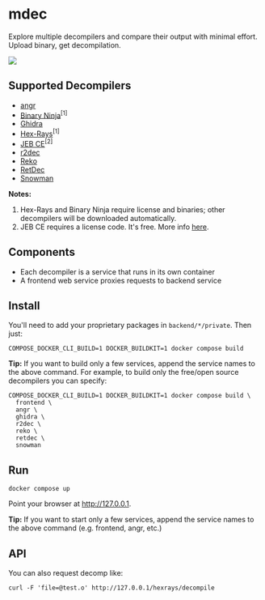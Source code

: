 mdec
====

Explore multiple decompilers and compare their output with minimal effort. Upload binary, get decompilation.

![](screenshot.png)

Supported Decompilers
---------------------
* [angr](https://angr.io/)
* [Binary Ninja](https://binary.ninja/)<sup>[1]</sup>
* [Ghidra](https://ghidra-sre.org/)
* [Hex-Rays](https://hex-rays.com/decompiler/)<sup>[1]</sup>
* [JEB CE](https://www.pnfsoftware.com/jeb/community-edition)<sup>[2]</sup>
* [r2dec](https://github.com/wargio/r2dec-js)
* [Reko](https://github.com/uxmal/reko)
* [RetDec](https://github.com/avast/retdec)
* [Snowman](https://github.com/yegord/snowman)

**Notes:**
  1. Hex-Rays and Binary Ninja require license and binaries; other decompilers will be downloaded automatically.
  2. JEB CE requires a license code. It's free. More info [here](backend/jeb/private/README.md).

Components
----------
* Each decompiler is a service that runs in its own container
* A frontend web service proxies requests to backend service

Install
-------
You'll need to add your proprietary packages in `backend/*/private`. Then just:
```
COMPOSE_DOCKER_CLI_BUILD=1 DOCKER_BUILDKIT=1 docker compose build
```

**Tip:** If you want to build only a few services, append the service names to the above command. For example, to build only the free/open source decompilers you can specify:

```
COMPOSE_DOCKER_CLI_BUILD=1 DOCKER_BUILDKIT=1 docker compose build \
  frontend \
  angr \
  ghidra \
  r2dec \
  reko \
  retdec \
  snowman
```

Run
---
```
docker compose up
```

Point your browser at http://127.0.0.1.

**Tip:** If you want to start only a few services, append the service names to the above command (e.g. frontend, angr, etc.)

API
---
You can also request decomp like:
```
curl -F 'file=@test.o' http://127.0.0.1/hexrays/decompile
```

